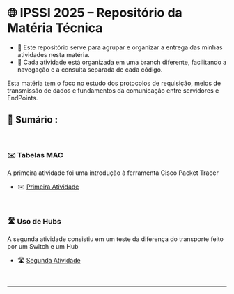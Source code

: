 # 🌐 IPSSI 2025 – Repositório da Matéria Técnica

- 🎯 Este repositório serve para agrupar e organizar a entrega das minhas atividades nesta matéria.
- 🧭 Cada atividade está organizada em uma branch diferente, facilitando a navegação e a consulta separada de cada código.

Esta matéria tem o foco no estudo dos protocolos de requisição, meios de transmissão de dados e fundamentos da comunicação entre servidores e EndPoints.

<!-- SESSÃO DO ÍNDICE DAS ATIVIDADES ⬇️ -->
## 📇 Sumário :

<br>

### ✉️ Tabelas MAC
A primeira atividade foi uma introdução à ferramenta Cisco Packet Tracer
- ✉️ [Primeira Atividade](https://github.com/RgoSL/IPSSI-2025/tree/Ativ01) <!-- ⬅️ LINK PARA A RESPECTIVA BRANCH -->
<br>

### 🛣️ Uso de Hubs
A segunda atividade consistiu em um teste da diferença do transporte feito por um Switch e um Hub
- 🛣️ [Segunda Atividade](https://github.com/RgoSL/IPSSI-2025/tree/Ativ02) <!-- ⬅️ LINK PARA A RESPECTIVA BRANCH -->
<br>


----
